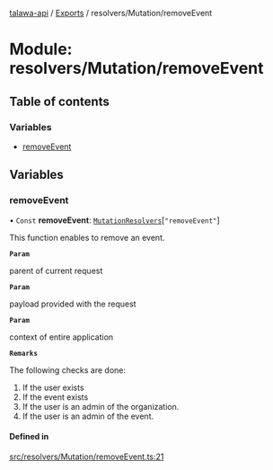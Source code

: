 [talawa-api](../README.md) / [Exports](../modules.md) / resolvers/Mutation/removeEvent

# Module: resolvers/Mutation/removeEvent

## Table of contents

### Variables

- [removeEvent](resolvers_Mutation_removeEvent.md#removeevent)

## Variables

### removeEvent

• `Const` **removeEvent**: [`MutationResolvers`](types_generatedGraphQLTypes.md#mutationresolvers)[``"removeEvent"``]

This function enables to remove an event.

**`Param`**

parent of current request

**`Param`**

payload provided with the request

**`Param`**

context of entire application

**`Remarks`**

The following checks are done:
1. If the user exists
2. If the event exists
3. If the user is an admin of the organization.
4. If the user is an admin of the event.

#### Defined in

[src/resolvers/Mutation/removeEvent.ts:21](https://github.com/Nitya-Pasrija/talawa-api/blob/d3a6af9/src/resolvers/Mutation/removeEvent.ts#L21)
